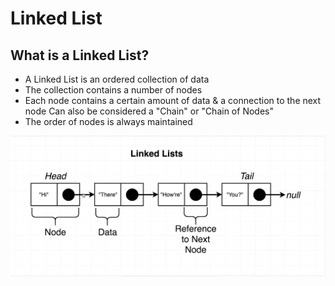 # Linked List

## What is a Linked List?

-   A Linked List is an ordered collection of data
-   The collection contains a number of nodes
-   Each node contains a certain amount of data & a connection to the next node
    Can also be considered a "Chain" or "Chain of Nodes"
-   The order of nodes is always maintained

![Linked List Diagram](/Images/LinkedListDiagram.png)
